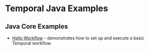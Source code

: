 # Temporal Java Examples

## Java Core Examples
- [Hello Workflow](https://github.com/alisktl/temporal-java-examples/tree/main/core/hello-workflow) - demonstrates how to set up and execute a basic Temporal workflow.
